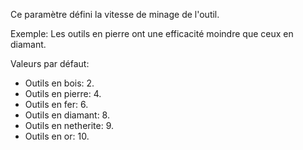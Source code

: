 Ce paramètre défini la vitesse de minage de l'outil.

Exemple: Les outils en pierre ont une efficacité moindre que ceux en diamant.

Valeurs par défaut:
* Outils en bois: 2.
* Outils en pierre: 4.
* Outils en fer: 6.
* Outils en diamant: 8.
* Outils en netherite: 9.
* Outils en or: 10.